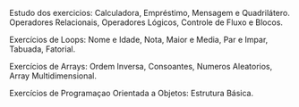 Estudo dos exercicios:
Calculadora, Empréstimo, Mensagem e Quadrilátero.
Operadores Relacionais, Operadores Lógicos, Controle de Fluxo e Blocos.

Exercícios de Loops:
Nome e Idade, Nota, Maior e Media, Par e Impar, Tabuada, Fatorial.

Exercícios de Arrays:
Ordem Inversa, Consoantes, Numeros Aleatorios, Array Multidimensional.

Exercícios de Programaçao Orientada a Objetos:
Estrutura Básica.